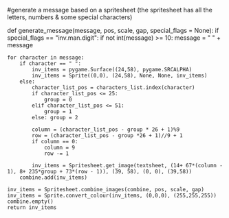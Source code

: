 #generate a message based on a spritesheet (the spritesheet has all the letters, numbers & some special characters)

def generate_message(message, pos, scale, gap, special_flags = None):
	if special_flags == "inv.man.digit":
		if not int(message) >= 10:
			message = " " + message 
			
	for character in message:
		if character == " ":
			inv_items = pygame.Surface((24,58), pygame.SRCALPHA)
			inv_items = Sprite((0,0), (24,58), None, None, inv_items)
		else:
			character_list_pos = characters_list.index(character)
			if character_list_pos <= 25:
				group = 0
			elif character_list_pos <= 51:
				group = 1
			else: group = 2

			column = (character_list_pos - group * 26 + 1)%9
			row = (character_list_pos - group *26 + 1)//9 + 1
			if column == 0:
				column = 9
				row -= 1

			inv_items = Spritesheet.get_image(textsheet, (14+ 67*(column - 1), 8+ 235*group + 73*(row - 1)), (39, 58), (0, 0), (39,58))
		combine.add(inv_items)
	
	inv_items = Spritesheet.combine_images(combine, pos, scale, gap)
	inv_items = Sprite.convert_colour(inv_items, (0,0,0), (255,255,255))
	combine.empty()
	return inv_items
